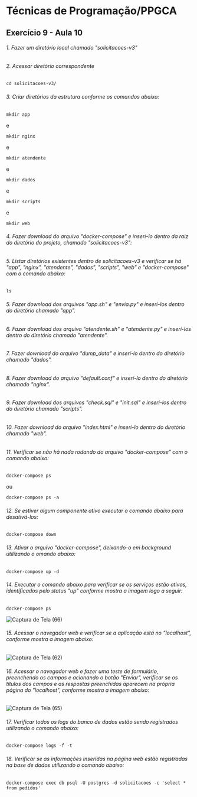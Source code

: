 # Técnicas de Programação/PPGCA
## Exercício 9 - Aula 10

###### 1. Fazer um diretório local chamado *"solicitacoes-v3"*

###### 2. Acessar diretório correspondente
```
cd solicitacoes-v3/
```

###### 3. Criar diretórios da estrutura conforme os comandos abaixo:
```
mkdir app
```
e
```
mkdir nginx
```
e
```
mkdir atendente
```
e
```
mkdir dados
```
e
```
mkdir scripts
```
e
```
mkdir web
```

###### 4. Fazer download do arquivo *"docker-compose"* e inserí-lo dentro da raiz do diretório do projeto, chamado *"solicitacoes-v3"*:


###### 5. Listar diretórios existentes dentro de *solicitacoes-v3* e verificar se há "app", "nginx", "atendente", "dados", "scripts", "web" e "docker-compose" com o comando abaixo:
```
ls
```

###### 5. Fazer download dos arquivos *"app.sh"* e *"envia.py"* e inserí-los dentro do diretório chamado *"app"*.

###### 6. Fazer download dos arquivo *"atendente.sh"* e *"atendente.py"* e inserí-los dentro do diretório chamado *"atendente"*.

###### 7. Fazer download do arquivo *"dump_data"* e inserí-lo dentro do diretório chamado *"dados"*.

###### 8. Fazer download do arquivo *"default.conf"* e inserí-lo dentro do diretório chamado *"nginx"*.

###### 9. Fazer download dos arquivos *"check.sql"* e *"init.sql"* e inserí-los dentro do diretório chamado *"scripts"*.

###### 10. Fazer download do arquivo *"index.html"* e inserí-lo dentro do diretório chamado *"web"*.

###### 11. Verificar se não há nada rodando do arquivo *"docker-compose"* com o comando abaixo:
```
docker-compose ps 
```
ou
```
docker-compose ps -a
```

###### 12. Se estiver algum componente ativo executar o comando abaixo para desativá-los:
```
docker-compose down
```

###### 13. Ativar o arquivo *"docker-compose"*, deixando-o em background utilizando o omando abaixo:
```
docker-compose up -d
```

###### 14. Executar o comando abaixo para verificar se os serviços estão ativos, identificados pelo status "up" conforme mostra a imagem logo a seguir:
```
docker-compose ps
```
![Captura de Tela (66)](https://user-images.githubusercontent.com/65691783/83930228-e34cf700-a76c-11ea-8249-8597a3192734.png)

###### 15. Acessar o navegador web e verificar se a aplicação está no *"localhost"*, conforme mostra a imagem abaixo:

![Captura de Tela (62)](https://user-images.githubusercontent.com/65691783/83930336-6f5f1e80-a76d-11ea-9a02-34be99d1ecc7.png)

###### 16. Acessar o navegador web e fazer uma teste de formulário, preenchendo os campos e acionando o botão *"Enviar"*, verificar se os títulos dos campos e as respostas preenchidas aparecem na própria página do *"localhost"*, conforme mostra a imagem abaixo:

![Captura de Tela (65)](https://user-images.githubusercontent.com/65691783/83930584-b7327580-a76e-11ea-8946-2eb63375d13a.png)

###### 17. Verificar todos os logs do banco de dados estão sendo registrados utilizando o comando abaixo:
```
docker-compose logs -f -t
```

###### 18. Verificar se as informações inseridas na página web estão registradas na base de dados utilizando o comando abaixo:
```
docker-compose exec db psql -U postgres -d solicitacoes -c 'select * from pedidos'
```
